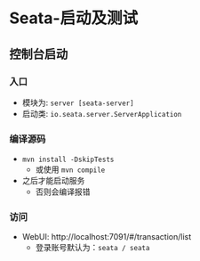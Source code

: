 # Seata-启动及测试

## 控制台启动
### 入口
- 模块为: `server [seata-server]`
- 启动类: `io.seata.server.ServerApplication`

### 编译源码
- `mvn install -DskipTests`
  - 或使用 `mvn compile`
- 之后才能启动服务
  - 否则会编译报错

### 访问
- WebUI: http://localhost:7091/#/transaction/list
  - 登录账号默认为：`seata / seata`
